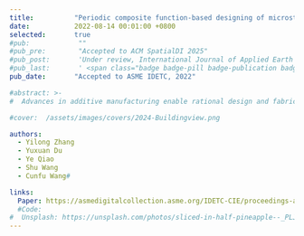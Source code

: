 ```yaml
---
title:          "Periodic composite function-based designing of microstructures with programmable poisson's ratio"
date:           2022-08-14 00:01:00 +0800
selected:       true
#pub:            ""
#pub_pre:        "Accepted to ACM SpatialDI 2025"
#pub_post:       'Under review, International Journal of Applied Earth Observation and Geoinformation(JAG)'
#pub_last:       ' <span class="badge badge-pill badge-publication badge-success">Spotlight</span>'
pub_date:       "Accepted to ASME IDETC, 2022"

#abstract: >-
#  Advances in additive manufacturing enable rational design and fabrication of multiscale architectures composed of microstructures with extreme mechanical properties. The parameterization of microstructures determines the computational cost for rational design and connectivity between different microstructures, in turn, the mechanical performance of the fabricated multiscale architectures. In this paper, we propose a periodic composite function(PCF)-based approach for designing microstructures. The shape of the microstructures is characterized by the sign of the periodic composite functions. The proposed method can program Poisson's ratio of the microstructures with a small number of parameters. Furthermore, due to its implicit representation, the proposed method allows for continuously tiling of microstructures with different mechanical properties. As such, by designing the distribution of the scalar parameters, we are able to project spatially varying microstructures onto an object of arbitrary geometry and control its deformation. Based on the proposed approach, multiple groups of microstructures with Poisson’s ratio ranging from negative to positive are presented. Numerical examples are also presented to demonstrate the efficacy of the proposed approach in controlling elastic deformation through spatially varying microstructures. Due to its compact representation, the proposed method can be readily reproduced by other researchers and extended to practical applications in designing two-scale architectures for additive manufacturing.

#cover:  /assets/images/covers/2024-Buildingview.png

authors:
  - Yilong Zhang
  - Yuxuan Du
  - Ye Qiao
  - Shu Wang
  - Cunfu Wang#

links:
  Paper: https://asmedigitalcollection.asme.org/IDETC-CIE/proceedings-abstract/IDETC-CIE2022/86229/V03AT03A045/1150338
  #Code: 
#  Unsplash: https://unsplash.com/photos/sliced-in-half-pineapple--_PLJZmHZzk
---
```


